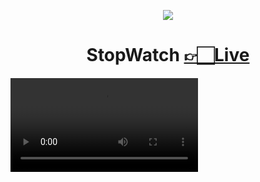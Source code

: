 <p align="center">
  <img src="https://github.com/MertSolgun/StopWatch/assets/115940928/8729fa38-3a49-40f5-b7d3-a3e77a4e610d">  
</p>
<h1 align="center">StopWatch
<a href="https://stop-watch-jade.vercel.app/">👉🏻Live</a>
</h1>

<video src="https://github.com/MertSolgun/StopWatch/assets/115940928/b4afc16e-69b4-4d76-a4a3-3780bfde4fd6">



